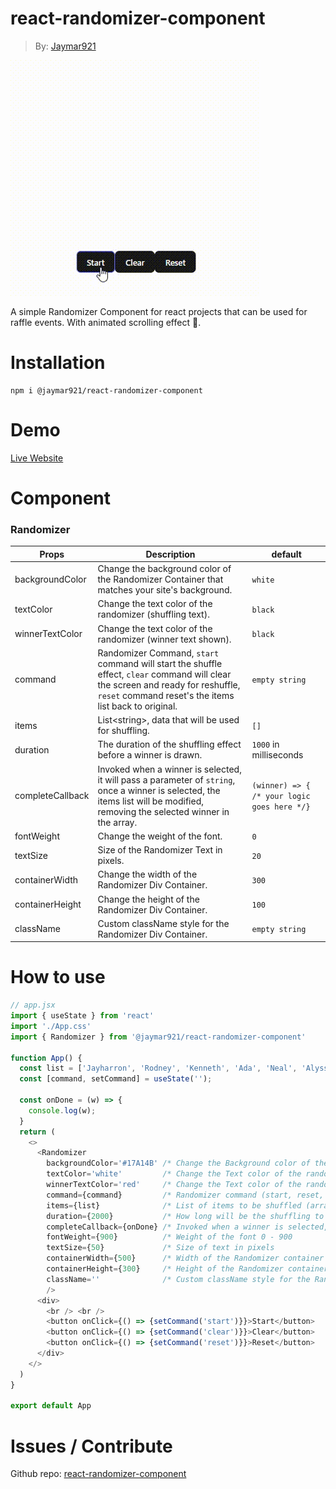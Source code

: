 # react-randomizer-component

> By: [Jaymar921](https://github.com/jaymar921)

![Figure](randomizer-in-action.gif)

A simple Randomizer Component for react projects that can be used for raffle events. With animated scrolling effect 📜. 

# Installation

```
npm i @jaymar921/react-randomizer-component
```

# Demo

[Live Website](https://randomizer-poc.vercel.app/)

# Component
### Randomizer
| Props | Description | default |
| --- | --- | --- |
| backgroundColor | Change the background color of the Randomizer Container that matches your site's background. | `white` |
| textColor | Change the text color of the randomizer (shuffling text). | `black` |
| winnerTextColor | Change the text color of the randomizer (winner text shown). | `black` |
|command | Randomizer Command, `start` command will start the shuffle effect, `clear` command will clear the screen and ready for reshuffle, `reset` command reset's the items list back to original. | `empty string` |
| items | List\<string\>, data that will be used for shuffling. | `[]` |
| duration | The duration of the shuffling effect before a winner is drawn. | `1000` in milliseconds |
| completeCallback | Invoked when a winner is selected, it will pass a parameter of `string`, once a winner is selected, the items list will be modified, removing the selected winner in the array. | `(winner) => { /* your logic goes here */}` |
| fontWeight | Change the weight of the font. | `0` |
| textSize | Size of the Randomizer Text in pixels. | `20` |
| containerWidth | Change the width of the Randomizer Div Container. | `300` |
| containerHeight | Change the height of the Randomizer Div Container. | `100` |
| className | Custom className style for the Randomizer Div Container. | `empty string` |

# How to use
```js
// app.jsx
import { useState } from 'react'
import './App.css'
import { Randomizer } from '@jaymar921/react-randomizer-component'

function App() {
  const list = ['Jayharron', 'Rodney', 'Kenneth', 'Ada', 'Neal', 'Alyssa', 'Jhon Mark', 'Bo', 'Harold Inacay', 'Harold Cuico', 'Xerxes', 'Raph', 'CJ', 'Dylan'];
  const [command, setCommand] = useState('');

  const onDone = (w) => {
    console.log(w);
  }
  return (
    <>
      <Randomizer 
        backgroundColor='#17A14B' /* Change the Background color of the randomizer */
        textColor='white'         /* Change the Text color of the randomizer (shuffling part) */
        winnerTextColor='red'     /* Change the Text color of the randomizer (winner displayed) */
        command={command}         /* Randomizer command (start, reset, clear) */
        items={list}              /* List of items to be shuffled (array of string) */
        duration={2000}           /* How long will be the shuffling to effect before displaying the winner */
        completeCallback={onDone} /* Invoked when a winner is selected, (winner) => { // your logic }*/
        fontWeight={900}          /* Weight of the font 0 - 900         | default: 0 */ 
        textSize={50}             /* Size of text in pixels             | default: 20 */
        containerWidth={500}      /* Width of the Randomizer container  | default: 300 */
        containerHeight={300}     /* Height of the Randomizer container | default: 100 */
        className=''              /* Custom className style for the Randomizer container */
        />        
      <div>
        <br /> <br />
        <button onClick={() => {setCommand('start')}}>Start</button>
        <button onClick={() => {setCommand('clear')}}>Clear</button>
        <button onClick={() => {setCommand('reset')}}>Reset</button>
      </div>
    </>
  )
}

export default App
```

# Issues / Contribute
Github repo: [react-randomizer-component](https://github.com/jaymar921/react-randomizer-component)
